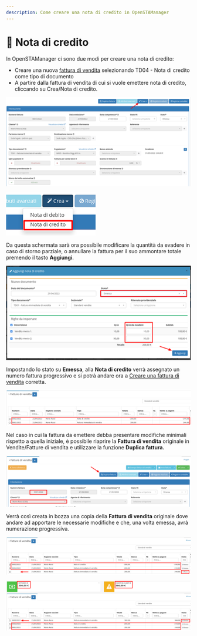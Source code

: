 ```yaml
---
description: Come creare una nota di credito in OpenSTAManager
---
```


# 📄 Nota di credito

In OpenSTAManager ci sono due modi per creare una nota di credito:

* Creare una nuova [fattura di vendita](https://docs.openstamanager.com/modules/vendite/fatturedivendita#creazione) selezionando TD04 - Nota di credito come tipo di documento
* A partire dalla fattura di vendita di cui si vuole emettere nota di credito, cliccando su Crea/Nota di credito.

![](<../../.gitbook/assets/image (463).png>)

![](<../../.gitbook/assets/image (136).png>)

Da questa schermata sarà ora possibile modificare la quantità da evadere in caso di storno parziale, o annullare la fattura per il suo ammontare totale premendo il tasto **Aggiungi**.

![](<../../.gitbook/assets/image (379).png>)

Impostando lo stato su **Emessa**, alla **Nota di credito** verrà assegnato un numero fattura progressivo e si potrà andare ora a [Creare una fattura di vendita](broken-reference) corretta.

![](<../../.gitbook/assets/image (154).png>)

Nel caso in cui la fattura da emettere debba presentare modifiche minimali rispetto a quella iniziale, è possibile riaprire la **Fattura di vendita** originale in Vendite/Fatture di vendita e utilizzare la funzione **Duplica fattura.**

![](<../../.gitbook/assets/image (568).png>)

Verrà così creata in bozza una copia della **Fattura di vendita** originale dove andare ad apportare le necessarie modifiche e che, una volta emessa, avrà numerazione progressiva.

![Bozza della fattura Duplicata](<../../.gitbook/assets/image (140).png>)

![Fattura modificata ed emessa](<../../.gitbook/assets/image (569).png>)
